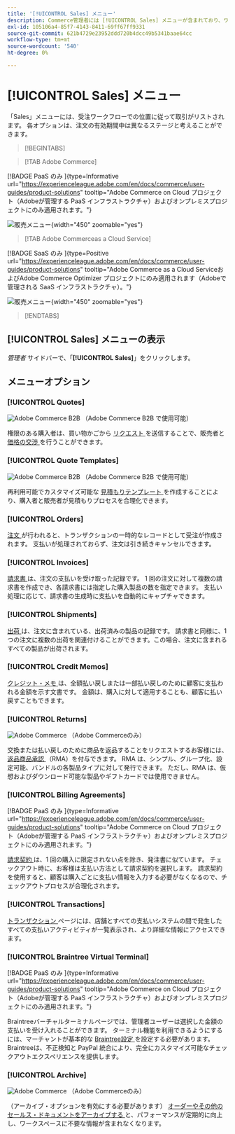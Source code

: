 ```yaml
---
title: '[!UICONTROL Sales] メニュー'
description: Commerce管理者には [!UICONTROL Sales] メニューが含まれており、ワークフロー内の場所に応じて、注文を操作するためのツールにアクセスできます。
exl-id: 105106a4-85f7-4143-8411-69ff67ff9331
source-git-commit: 621b4729e23952ddd720b4dcc49b5341baae64cc
workflow-type: tm+mt
source-wordcount: '540'
ht-degree: 0%

---
```


# [!UICONTROL Sales] メニュー

「Sales」メニューには、受注ワークフローでの位置に従って取引がリストされます。 各オプションは、注文の有効期間中は異なるステージと考えることができます。

>[!BEGINTABS]

>[!TAB Adobe Commerce]

[!BADGE PaaS のみ &#x200B;]{type=Informative url="https://experienceleague.adobe.com/en/docs/commerce/user-guides/product-solutions" tooltip="Adobe Commerce on Cloud プロジェクト（Adobeが管理する PaaS インフラストラクチャ）およびオンプレミスプロジェクトにのみ適用されます。"}

![ 販売メニュー ](./assets/admin-menu-sales.png){width="450" zoomable="yes"}

>[!TAB Adobe Commerceas a Cloud Service]

[!BADGE SaaS のみ &#x200B;]{type=Positive url="https://experienceleague.adobe.com/en/docs/commerce/user-guides/product-solutions" tooltip="Adobe Commerce as a Cloud ServiceおよびAdobe Commerce Optimizer プロジェクトにのみ適用されます（Adobeで管理される SaaS インフラストラクチャ）。"}

![ 販売メニュー ](./assets/admin-menu-sales-accs.png){width="450" zoomable="yes"}

>[!ENDTABS]

## [!UICONTROL Sales] メニューの表示

_管理者_ サイドバーで、「**[!UICONTROL Sales]**」をクリックします。

## メニューオプション

### [!UICONTROL Quotes]

![Adobe Commerce B2B](../assets/b2b.svg) （Adobe Commerce B2B で使用可能）

権限のある購入者は、買い物かごから [ リクエスト ](../b2b/quotes.md) を送信することで、販売者と [ 価格の交渉 ](../b2b/quote-request.md) を行うことができます。

### [!UICONTROL Quote Templates]

![Adobe Commerce B2B](../assets/b2b.svg) （Adobe Commerce B2B で使用可能）

再利用可能でカスタマイズ可能な [ 見積もりテンプレート ](../b2b/quote-templates-overview.md) を作成することにより、購入者と販売者が見積もりプロセスを合理化できます。

### [!UICONTROL Orders]

[ 注文 ](orders.md) が行われると、トランザクションの一時的なレコードとして受注が作成されます。 支払いが処理されておらず、注文は引き続きキャンセルできます。

### [!UICONTROL Invoices]

[ 請求書 ](invoices.md) は、注文の支払いを受け取った記録です。 1 回の注文に対して複数の請求書を作成でき、各請求書には指定した購入製品の数を指定できます。 支払い処理に応じて、請求書の生成時に支払いを自動的にキャプチャできます。

### [!UICONTROL Shipments]

[ 出荷 ](shipments.md) は、注文に含まれている、出荷済みの製品の記録です。 請求書と同様に、1 つの注文に複数の出荷を関連付けることができます。この場合、注文に含まれるすべての製品が出荷されます。

### [!UICONTROL Credit Memos]

[ クレジット・メモ ](credit-memos.md) は、全額払い戻しまたは一部払い戻しのために顧客に支払われる金額を示す文書です。 金額は、購入に対して適用することも、顧客に払い戻すこともできます。

### [!UICONTROL Returns]

![Adobe Commerce](../assets/adobe-logo.svg) （Adobe Commerceのみ）

交換または払い戻しのために商品を返品することをリクエストするお客様には、[ 返品商品承認 ](returns.md) （RMA）を付与できます。 RMA は、シンプル、グループ化、設定可能、バンドルの各製品タイプに対して発行できます。 ただし、RMA は、仮想およびダウンロード可能な製品やギフトカードでは使用できません。

### [!UICONTROL Billing Agreements]

[!BADGE PaaS のみ &#x200B;]{type=Informative url="https://experienceleague.adobe.com/en/docs/commerce/user-guides/product-solutions" tooltip="Adobe Commerce on Cloud プロジェクト（Adobeが管理する PaaS インフラストラクチャ）およびオンプレミスプロジェクトにのみ適用されます。"}

[ 請求契約 ](paypal-billing-agreements.md) は、1 回の購入に限定されない点を除き、発注書に似ています。 チェックアウト時に、お客様は支払い方法として請求契約を選択します。 請求契約を使用すると、顧客は購入ごとに支払い情報を入力する必要がなくなるので、チェックアウトプロセスが合理化されます。

### [!UICONTROL Transactions]

[ トランザクション ](transactions.md) ページには、店舗とすべての支払いシステムの間で発生したすべての支払いアクティビティが一覧表示され、より詳細な情報にアクセスできます。

### [!UICONTROL Braintree Virtual Terminal]

[!BADGE PaaS のみ &#x200B;]{type=Informative url="https://experienceleague.adobe.com/en/docs/commerce/user-guides/product-solutions" tooltip="Adobe Commerce on Cloud プロジェクト（Adobeが管理する PaaS インフラストラクチャ）およびオンプレミスプロジェクトにのみ適用されます。"}

Braintreeバーチャルターミナルページでは、管理者ユーザーは選択した金額の支払いを受け入れることができます。 ターミナル機能を利用できるようにするには、マーチャントが基本的な [Braintree設定 ](braintree.md) を設定する必要があります。 Braintreeは、不正検知と PayPal 統合により、完全にカスタマイズ可能なチェックアウトエクスペリエンスを提供します。

### [!UICONTROL Archive]

![Adobe Commerce](../assets/adobe-logo.svg) （Adobe Commerceのみ）

（アーカイブ・オプションを有効にする必要があります） [ オーダーやその他のセールス・ドキュメントをアーカイブする ](order-archive.md) と、パフォーマンスが定期的に向上し、ワークスペースに不要な情報が含まれなくなります。
